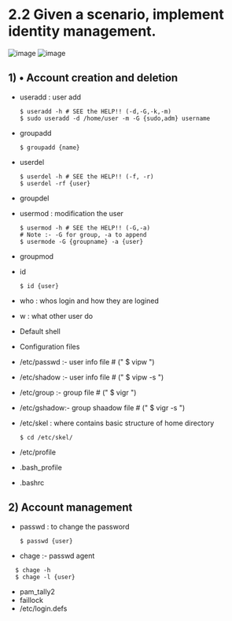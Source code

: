 # 2.2 Given a scenario, implement identity management.

![image](https://github.com/Bhazath/My-Linux-Notes/assets/114105507/d4986002-a3d8-401d-b486-cfb9e0a29107)
![image](https://github.com/Bhazath/My-Linux-Notes/assets/114105507/9dbcbf49-fba9-4cd0-8d52-25ea1641196a)

## 1) • Account creation and deletion

- useradd : user add
  ```
  $ useradd -h # SEE the HELP!! (-d,-G,-k,-m)
  $ sudo useradd -d /home/user -m -G {sudo,adm} username
  ```
- groupadd
  ```
  $ groupadd {name}
  ```
- userdel
  ```
  $ userdel -h # SEE the HELP!! (-f, -r)
  $ userdel -rf {user}
  ```
- groupdel
- usermod : modification the user
  ```
  $ usermod -h # SEE the HELP!! (-G,-a)
  # Note :- -G for group, -a to append 
  $ usermode -G {groupname} -a {user}
  
  ```
- groupmod
- id
  ```
  $ id {user}
  ```
- who : whos login and how they are logined 
- w : what other user do
- Default shell

- Configuration files
- /etc/passwd :- user info file     # (" $ vipw ")
- /etc/shadow :- user info file     # (" $ vipw -s ")
- /etc/group  :- group file         # (" $ vigr ")
- /etc/gshadow:- group shaadow file # (" $ vigr -s ")
- /etc/skel : where contains basic structure of home directory
  ```
  $ cd /etc/skel/
  ```
- /etc/profile
- .bash_profile
- .bashrc

## 2) Account management

- passwd : to change the password
  ```
  $ passwd {user}
  ```
- chage :- passwd agent
```
  $ chage -h
  $ chage -l {user}
```
- pam_tally2 
- faillock
- /etc/login.defs
